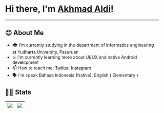 <!-- markdownlint-disable MD033 MD042-->

# Hi there, I'm **[Akhmad Aldi](https://www.linkedin.com/in/akhmad-aldi-8449191a9/)**!

---

## **😊 About Me**

- 🎓 I'm currently studying in the department of informatics engineering at Yudharta University, Pasuruan
-  ⚔ I'm currently learning more about UI/UX and native Android development
- 📫 How to reach me: [Twitter](https://twitter.com/AkhmadAldi11), [Instagram](https://www.instagram.com/akh.aldi19)
- 🗣 I'm speak Bahasa Indonesia (Native), English ( Elementary ) 

## **🧑‍💻 Stats**

| <a href="https://github.com/anuraghazra/github-readme-stats"><img align="center" src="https://github-readme-stats.vercel.app/api?username=AkhmadAldi19&show_icons=true&include_all_commits=true&theme=radical&hide_border=true"/></a> | <a href=""><img align="center" src="https://github-readme-stats.vercel.app/api/top-langs/?username=AkhmadAldi19&layout=compact&theme=radical&hide_border=true" /></a> |
| ------------- | ------------- |


